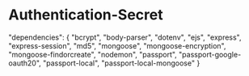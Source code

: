  # Authentication-Secret
 
 
 "dependencies": {
    "bcrypt",
    "body-parser",
    "dotenv",
    "ejs",
    "express",
    "express-session",
    "md5",
    "mongoose",
    "mongoose-encryption",
    "mongoose-findorcreate",
    "nodemon",
    "passport",
    "passport-google-oauth20",
    "passport-local",
    "passport-local-mongoose"
  }
